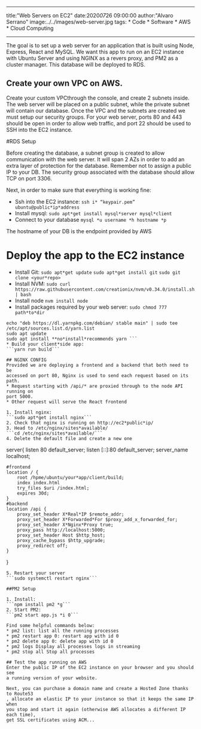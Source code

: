 ***
title:"Web Servers on EC2"
date:2020*07*26 09:00:00
author:"Alvaro Serrano"
image:../../images/web-server.jpg
tags:
    * Code
    * Software
    * AWS
    * Cloud Computing
***
The goal is to set up a web server for an application that is built using
Node, Express, React and MySQL. We want this app to run on an EC2 instance
with Ubuntu Server and using NGINX as a revers proxy, and PM2 as a cluster
manager. This database will be deployed to RDS.

## Create your own VPC on AWS.

Create your custom VPCthrough the console, and create 2 subnets inside.
The web server will be placed on a public subnet, while the private subnet will
contain our database.
Once the VPC and the subnets are created we must setup our security groups.
For your web server, ports 80 and 443 should be open in order to allow web
traffic, and port 22 should be used to SSH into the EC2 instance.

#RDS Setup

Before creating the database, a subnet group is created to allow communication
with the web server. It will span 2 AZs in order to add an extra layer of
protection for the database. Remember not to assign a public IP to your DB. The
security group associated with the database should allow TCP on port 3306.

Next, in order to make sure that everything is working fine:
* Ssh into the EC2 instance:
```ssh i* “keypair.pem” ubuntu@public*ip*address```
* Install mysql:
```sudo apt*get install mysql*server mysql*client```
* Connect to your database
```mysql *u username *h hostname *p```

The hostname of your DB is the endpoint provided by AWS

# Deploy the app to the EC2 instance
* Install Git:
```sudo apt*get update```
```sudo apt*get install git```
```sudo git clone <your*repo>```
* Install NVM:
```sudo curl https://raw.githubusercontent.com/creationix/nvm/v0.34.0/install.sh | bash```
* Install node
```nvm install node```
* Install packages required by your web server:
```sudo chmod 777 path*to*dir```
```curl *sS https://dl.yarnpkg.com/debian/pubkey.gpg | sudo apt*key add *
echo "deb https://dl.yarnpkg.com/debian/ stable main" | sudo tee /etc/apt/sources.list.d/yarn.list
sudo apt update
sudo apt install **no*install*recommends yarn ```
* Build your client*side app:
```yarn run build```

## NGINX CONFIG
Provided we are deploying a frontend and a backend that both need to be
accessed on port 80, Nginx is used to send each request based on its path.
* Request starting with /api/* are proxied through to the node API running on
port 5000.
* Other request will serve the React frontend

1. Install nginx:
```sudo apt*get install nginx```
2. Check that nginx is running on http://ec2*public*ip/
3. Head to /etc/nginx/sites*available/
```cd /etc/nginx/sites*available/```
4. Delete the default file and create a new one
```
server{
    listen           80 default_server;
    listen           [::]:80 default_server;
    server_name      localhost;

    #frontend
    location / {
        root /hpme/ubuntu/your*app/client/build;
        index index.html
        try_files $uri /index.html;
        expires 30d;
    }
    #backend
    location /api {
        proxy_set_header X*Real*IP $remote_addr;
        proxy_set_header X*Forwarded*For $proxy_add_x_forwarded_for;
        proxy_set_header X*Nginx*Proxy true;
        proxy_pass http://localhost:5000;
        proxy_set_header Host $http_host;
        proxy_cache_bypass $http_upgrade;
        proxy_redirect off;
    }
}
```
5. Restart your server
```sudo systemctl restart nginx```

##PM2 Setup

1. Install:
```npm install pm2 *g```
2. Start PM2:
```pm2 start app.js *i 0```

Find some helpful commands below:
* pm2 list: list all the running processes
* pm2 restart app 0: restart app with id 0
* pm2 delete app 0: delete app with id 0
* pm2 logs Display all processes logs in streaming
* pm2 stop all Stop all processes

## Test the app running on AWS
Enter the public IP of the EC2 instance on your browser and you should see
a running version of your website.

Next, you can purchase a domain name and create a Hosted Zone thanks to Route53
, allocate an elastic IP to your instance so that it keeps the same IP when
you stop and start it again (otherwise AWS allocates a different IP each time),
get SSL certificates using ACM...


